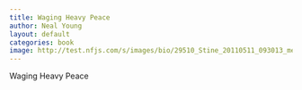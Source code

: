 ```yaml
---
title: Waging Heavy Peace
author: Neal Young
layout: default
categories: book
image: http://test.nfjs.com/s/images/bio/29510_Stine_20110511_093013_medium_sq.jpg
---
```

Waging Heavy Peace